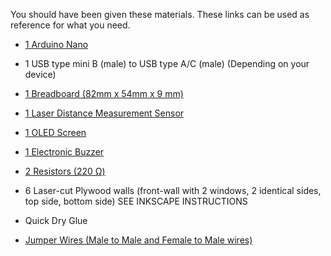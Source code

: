 You should have been given these materials. These links can be used as
reference for what you need.

- [1 Arduino Nano](https://www.amazon.com/ELEGOO-Pre-soldered-ATmega-Compatible-Arduino/dp/B0D5LYFRQP?crid=W1GZ0OYSJY5R&dib=eyJ2IjoiMSJ9.hHw19IfVTc6lc5jxd302RnB0lK826JRQat8mDqpsfNintuHNCVNHO01sF_06r2bS-MZHrT-OKS1pgLJcOo49jMrc9S7Vk1ul9X8TbC3V1otxnJQBMhcOn0WNWv0dHG4tRiS10TbQgtHFulNMVJASmRCx74trHRQ_Jdn-uOt1DUjFNWrHzTNlHOiztAp08kCdKNA29d0eOiFWuTDbsIImBKzEb4L08Gqej9QgSx5gweY.Fmh8Hmds68jtq9UZlaeMh9CzLjYAy735zOFMMVjA4J4&dib_tag=se&keywords=Arduino+nano&qid=1741048516&sprefix=arduino+nano%2Caps%2C192&sr=8-1)

- 1 USB type mini B (male) to USB type A/C (male) (Depending on your
device)

- [1 Breadboard (82mm x 54mm x 9 mm)](https://www.amazon.com/Pcs-MCIGICM-Points-Solderless-Breadboard/dp/B07PCJP9DY?crid=378RVAVQW5HJJ&dib=eyJ2IjoiMSJ9.kysEkFuknSsx6HNYYlrkwUhq_a3nKPTugQRiE2mrxXvyZ_y0GL5P8clYtOgQK0yY9e9KNtU61lzGpfyRxiMVVlpYcK6IHgxg0lh6gln4IV935HWsrpa-oXVz3N3ZJMDXtveqp_hMqnPZ6YTf4K59V3dIb712M2Nilc3HifyyvbBIv0aVDCe2Yak8jNqEL9tS7ZKKhfeKzDgs5TlqIclR-S66ZeAF6I6is3VXE2UnEZs._-uAHAhIKRwJsHu8mznAF9-ABA89uZ-E8RnqySNBu5U&dib_tag=se&keywords=small+breadboard&qid=1741046574&sprefix=small+breadboar%2Caps%2C155&sr=8-6)

- [1 Laser Distance Measurement Sensor](https://www.amazon.com/Qoroos-Breakout-GY-VL53L0XV2-Distance-Measurement/dp/B0F1CXB42P/ref=sr_1_6?crid=2GPP1K75E6P01&dib=eyJ2IjoiMSJ9.tXitPslrZO4FhxbCKQReMVVB7NdoBKlHKVUtIozZQ7h7aMJcekLgYr5GqOw4_GeFXWdw1Atbu140GDH9R43bUXA_SuthbjoQpZ4bAvOAt_nFi0uiKnqbhBi_WMXlrUeuv4KfxKNZdfKxhUG_85aiVYcX7EkRdKzHIuivtv2AZ4KHPYZJ9SOgZncSFr3MGN8GB5MVuYgLL9HHLNuEX8lR9afqir6Eq3SgyrYcdfF3u3o.VYyL0UYjXqaZSvnKK5wScKZ6lEJ19IDU3tzpV14gTH8&dib_tag=se&keywords=laser%2Bdistance%2Bmeasurement%2Bsensor%2Barduino&qid=1752091197&sprefix=laser%2Bdistance%2Bmeasurement%2Bsensor%2Barduin%2Caps%2C176&sr=8-6&th=1)

- [1 OLED Screen](https://www.amazon.com/Hosyond-Display-Self-Luminous-Compatible-Raspberry/dp/B09C5K91H7/ref=sr_1_4?crid=2HW9OZZB2O5HX&dib=eyJ2IjoiMSJ9.FgsyN-p9btDlxidPTK0VovgAmyD-4kZU00PHHOm29wD98XT_bJI91x2eR2brfyAXep6nS9TEzFlAt1VRr2yABvqErx2-FVaJF0lBPWTOJK-OmOQ2aYOurX703grz_APNcNneqqq0NpBfyqcJeqkOJ7sBmT1Y_cYHO3QLata4gxb8_efGsby6TIN2vN0ldhayEHyzilTH4SX9fIQR_nQql3fJ1OPmDnhHnaUYnurzN4o.xuX6HsUXZAIxtgvXv6c_y6kflwBTYgqlDLYzvhoiLCQ&dib_tag=se&keywords=I2C%2BLCD&qid=1750974681&sprefix=i2c%2Blcd%2Caps%2C135&sr=8-4&th=1)

- [1 Electronic Buzzer](https://www.amazon.com/Stemedu-Decibel-Sounder-Electronic-Continuous/dp/B096P5K9W1/ref=sr_1_4?crid=2OXQQ9DJ3OVS8&dib=eyJ2IjoiMSJ9.tjOxNVfzN_CSWZK4ATFacBy8Ym_-yq42eGPUIP7wjru_l2_mYpZ0S7Evjff7zY6KkRhbhMGrmjFCGhhtnLtIVwPtrlCUoPrAdFiHeZ0i-0phT25AqPsGNeMwo0mYQ24ln6zLj57sze-wntQCW5JYzRUmQQtau3z2q2R3an9vb2YgegOepf6cJpHaJpqWS6MivevAvIWoSSIjM0tNruKmcZS6bDAMlJKvImkY_BT5Owk.JX30wk5mfADnc4_AzjRy56VEyEunZk9J2yV-53TSNuM&dib_tag=se&keywords=arduino+electronic+buzzer&qid=1752091633&sprefix=arudiono+electronic+buzzer%2Caps%2C163&sr=8-4)

- [2 Resistors (220 Ω)](https://www.amazon.com/EDGELEC-Resistor-Tolerance-Multiple-Resistance/dp/B07QK9ZBVZ/ref=sr_1_1_sspa?crid=3L7A313P1EVBE&dib=eyJ2IjoiMSJ9.pq8IXZtwkjU13efAoUQ012KAyknNA0lTscBiHFNwGQekq-RrYnrC_mCNun-qEWwPOIekR6BpLTO6sRi29VGe-O2PM200OC59komwtilpmTM-lQl_Fboxbha2-WxXt54LzTC4PZW4wqHd34nhociNF84VoIUckOFZ-i-aBCSRFzNwvbG_YXstUNx0Lwt77m9nFiNBY07z_7kQl3Sn81B84-3ZaOXVGmYlO-IDYxzWtb8.WH9y1qv5ZjVmkeg-JLq5O08DRwiNQzmY5-awUmMKTns&dib_tag=se&keywords=220%2Bohm%2Bresistor&qid=1752091736&sprefix=220%2Bohm%2Bre%2Caps%2C248&sr=8-1-spons&sp_csd=d2lkZ2V0TmFtZT1zcF9hdGY&th=1)

- 6 Laser-cut Plywood walls (front-wall with 2 windows, 2 identical sides, top side, bottom side) SEE INKSCAPE INSTRUCTIONS

- Quick Dry Glue

- [Jumper Wires (Male to Male and Female to Male wires)](https://www.amazon.com/Elegoo-EL-CP-004-Multicolored-Breadboard-arduino/dp/B01EV70C78?crid=1BP32LNFDUKCN&dib=eyJ2IjoiMSJ9.tjHxIQLJsk16_0YVtUGN6Tqnr8euWNsWVjpSaq5RQkbzkWrZ9zwE7F8lZo2IcDLpdQRll4Bkon1oTzbds_Od982O22Niu0TKLICq057pweR7M3NVbZ-X_-OezYfaY7nBWGJ-GQa_naxmqgVMSf2d_xnXFvmlUTbNnITrDRK_fgA8mexZvpn6RxxKadM-YvvEP3ZcYLi3adwkGFnmVv2qN_9mPDOV7IWfEJTshoQdrmo.PrgkOznL66riRnnofBldUjS5hZ-1QF3yfmJkCv5dMhQ&dib_tag=se&keywords=jumper+cable+breadboard&qid=1741048457&sprefix=jumper+cable+breaboar%2Caps%2C248&sr=8-3)


